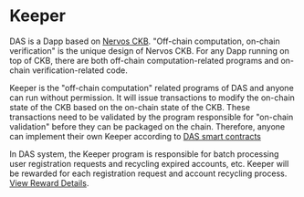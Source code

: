 # Keeper 

DAS is a Dapp based on [Nervos CKB](https://nervos.org). "Off-chain computation, on-chain verification" is the unique design of Nervos CKB. For any Dapp running on top of CKB, there are both off-chain computation-related programs and on-chain verification-related code. 

Keeper is the "off-chain computation" related programs of DAS and anyone can run without permission. It will issue transactions to modify the on-chain state of the CKB based on the on-chain state of the CKB. These transactions need to be validated by the program responsible for "on-chain validation" before they can be packaged on the chain. Therefore, anyone can implement their own Keeper according to [DAS smart contracts](https://github.com/DeAccountSystems/das-contracts)

In DAS system, the Keeper program is responsible for batch processing user registration requests and recycling expired accounts, etc. Keeper will be rewarded for each registration request and account recycling process. [View Reward Details](build-together.md).
